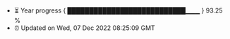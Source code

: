 - ⏳ Year progress { ███████████████████████████▁▁▁ } 93.25 %
- ⏰ Updated on Wed, 07 Dec 2022 08:25:09 GMT

